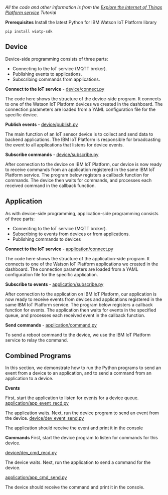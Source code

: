 *All the code and other information is from the [Explore the Internet of Things Platform service](https://developer.ibm.com/tutorials/cl-mqtt-bluemix-iot-node-red-app/) Tutorial*


**Prerequisites**
Install the latest Python for IBM Watson IoT Platform library

 ```
pip install wiotp-sdk
```

## Device
Device-side programming consists of three parts:

-   Connecting to the IoT service (MQTT broker).
-   Publishing events to applications.
-   Subscribing commands from applications.

**Connect to the IoT service**  - [device/connect.py](https://github.com/jonathanrjpereira/IBM-Watson-Labs/blob/master/MQTT/device/connect.py)

The code here shows the structure of the device-side program. It connects to one of the Watson IoT Platform devices we created in the dashboard. The connection parameters are loaded from a YAML configuration file for the specific device.

**Publish events** - [device/publish.py](https://github.com/jonathanrjpereira/IBM-Watson-Labs/blob/master/MQTT/device/publish.py)

The main function of an IoT sensor device is to collect and send data to backend applications. The IBM IoT Platform is responsible for broadcasting the event to all applications that listens for device events.

**Subscribe commands** - [device/subscribe.py](https://github.com/jonathanrjpereira/IBM-Watson-Labs/blob/master/MQTT/device/subscribe.py)

After connection to the device on IBM IoT Platform, our device is now ready to receive commands from an application registered in the same IBM IoT Platform service. The program below registers a callback function for commands. The device then waits for commands, and processes each received command in the callback function.

## Application
As with device-side programming, application-side programming consists of three parts:

-   Connecting to the IoT service (MQTT broker).
-   Subscribing to events from devices or from applications.
-   Publishing commands to devices

**Connect to the IoT service** - [application/connect.py](https://github.com/jonathanrjpereira/IBM-Watson-Labs/blob/master/MQTT/application/connect.py)

The code here shows the structure of the application-side program. It connects to one of the Watson IoT Platform applications we created in the dashboard. The connection parameters are loaded from a YAML configuration file for the specific application.

 **Subscribe to events** - [application/subscribe.py](https://github.com/jonathanrjpereira/IBM-Watson-Labs/blob/master/MQTT/application/subscribe.py)

After connection to the application on IBM IoT Platform, our application is now ready to receive events from devices and applications registered in the same IBM IoT Platform service. The program below registers a callback function for events. The application then waits for events in the specified queue, and processes each received event in the callback function.

**Send commands** - [application/command.py](https://github.com/jonathanrjpereira/IBM-Watson-Labs/blob/master/MQTT/application/commands.py)

To send a reboot command to the device, we use the IBM IoT Platform service to relay the command.

## Combined Programs
In this section, we demonstrate how to run the Python programs to send an event from a device to an application, and to send a command from an application to a device.

**Events**

First, start the application to listen for events for a device queue.
[application/app_event_recd.py](https://github.com/jonathanrjpereira/IBM-Watson-Labs/blob/master/MQTT/application/app_event_recd.py)

The application waits. Next, run the device program to send an event from the device.
[device/dev_event_send.py](https://github.com/jonathanrjpereira/IBM-Watson-Labs/blob/master/MQTT/device/dev_event_send.py)

The application should receive the event and print it in the console

**Commands**
First, start the device program to listen for commands for this device.

[device/dev_cmd_recd.py](https://github.com/jonathanrjpereira/IBM-Watson-Labs/blob/master/MQTT/device/dev_cmd_recd.py)

The device waits. Next, run the application to send a command for the device.

[application/app_cmd_send.py](https://github.com/jonathanrjpereira/IBM-Watson-Labs/blob/master/MQTT/application/app_cmd_send.py)

The device should receive the command and print it in the console.

